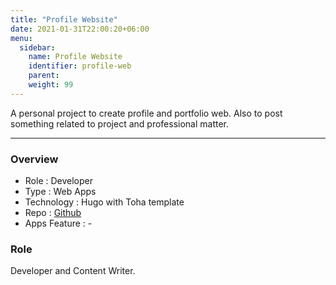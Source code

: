 ```yaml
---
title: "Profile Website"
date: 2021-01-31T22:00:20+06:00
menu:
  sidebar:
    name: Profile Website
    identifier: profile-web
    parent: 
    weight: 99
---
```


A personal project to create profile and portfolio web. Also to post something related to project and professional matter.

---
### Overview
- Role : Developer
- Type : Web Apps
- Technology : Hugo with Toha template
- Repo : [Github](https://github.com/kangfarih/kangfarih.github.io.git)
- Apps Feature : -

### Role
Developer and Content Writer.
